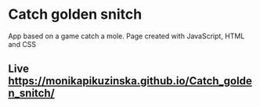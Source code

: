 # Catch golden snitch

App based on a game catch a mole. Page created with JavaScript, HTML and CSS

## Live https://monikapikuzinska.github.io/Catch_golden_snitch/

